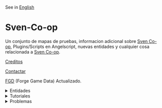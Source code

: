 See in [English](README.md)

# Sven-Co-op

Un conjunto de mapas de pruebas, informacion adicional sobre [Sven Co-op](https://store.steampowered.com/app/225840/Sven_Coop/), Plugins/Scripts en Angelscript, nuevas entidades y cualquier cosa relacionada a [Sven Co-op](https://store.steampowered.com/app/225840/Sven_Coop/).

[Creditos](develop/information/credits_spanish.md)

[Contactar](develop/information/contact_spanish.md)

[FGD](develop/forge%20game%20data/sven-coop.fgd) (Forge Game Data) Actualizado.


<details><summary>Entidades</summary>
<p>

<details><summary>A</summary>
<p>

- [aiscripted_sequence](develop/information/entities/aiscripted_sequence_spanish.md)
- [ambient_generic](develop/information/entities/ambient_spanish.md#ambient_generic)
- [ambient_music](develop/information/entities/ambient_spanish.md#ambient_music)
- [ammo_357](develop/information/entities/ammo_spanish.md#ammo_357)
- [ammo_556](develop/information/entities/ammo_spanish.md#ammo_556)
- [ammo_762](develop/information/entities/ammo_spanish.md#ammo_762)
- [ammo_9mmAR](develop/information/entities/ammo_spanish.md#ammo_9mmAR)
- [ammo_9mmbox](develop/information/entities/ammo_spanish.md#ammo_9mmbox)
- [ammo_9mmclip](develop/information/entities/ammo_spanish.md#ammo_9mmclip)
- [ammo_ARgrenades](develop/information/entities/ammo_spanish.md#ammo_ARgrenades)
- [ammo_buckshot](develop/information/entities/ammo_spanish.md#ammo_buckshot)
- [ammo_crossbow](develop/information/entities/ammo_spanish.md#ammo_crossbow)
- [ammo_custom](develop/information/entities/ammo_spanish.md#ammo_custom)✔️Angelscript
- [ammo_gaussclip](develop/information/entities/ammo_spanish.md#ammo_gaussclip)
- [ammo_rpgclip](develop/information/entities/ammo_spanish.md#ammo_rpgclip)
- [ammo_spore](develop/information/entities/ammo_spanish.md#ammo_spore)
- [ammo_sporeclip](develop/information/entities/ammo_spanish.md#ammo_sporeclip)
- [ammo_uziclip](develop/information/entities/ammo_spanish.md#ammo_uziclip)

</p>
</details>

<details><summary>B</summary>
<p>

- [button_target](develop/information/entities/func_button_spanish.md#button_target)

</p>
</details>

<details><summary>C</summary>
<p>

- [config_classic_mode](develop/information/entities/config_spanish.md#config_classic_mode)✔️Angelscript
- [config_map_cvars](develop/information/entities/config_spanish.md#config_map_cvars)✔️Angelscript
- [config_map_precache](develop/information/entities/config_spanish.md#config_map_precache)✔️Angelscript
- [config_survival_mode](develop/information/entities/config_spanish.md#config_survival_mode)✔️Angelscript
- [custom_precache](develop/information/entities/custom_precache_spanish.md)
- [cycler](develop/information/entities/cycler_spanish.md#cycler)
- [cycler_sprite](develop/information/entities/cycler_spanish.md#cycler_sprite)
- [cycler_weapon](develop/information/entities/cycler_spanish.md#cycler_weapon)
- [cycler_wreckage](develop/information/entities/cycler_spanish.md#cycler_wreckage)

</p>
</details>

<details><summary>E</summary>
<p>

- [env_beam](develop/information/entities/env_beam_spanish.md)
- [env_beverage](develop/information/entities/env_beverage_spanish.md)
- [env_blood](develop/information/entities/env_blood_spanish.md)
- [env_bloodpuddle](develop/information/entities/env_bloodpuddle_spanish.md)✔️Angelscript
- [env_bubbles](develop/information/entities/env_bubbles_spanish.md)
- [env_explosion](develop/information/entities/env_explosion_spanish.md)
- [env_fade](develop/information/entities/env_fade_spanish.md)
- [env_fade_custom](develop/information/entities/env_fade_spanish.md#angelscript)✔️Angelscript
- [env_fog](develop/information/entities/env_fog_spanish.md)
- [env_fog_individual](develop/information/entities/env_fog_spanish.md#env_fog_individual)✔️Angelscript
- [env_funnel](develop/information/entities/env_funnel_spanish.md)
- [env_geiger](develop/information/entities/env_geiger_spanish.md)
- [env_global](develop/information/entities/env_global_spanish.md)
- [env_glow](develop/information/entities/env_sprite.md#env_glow)
- [env_laser](develop/information/entities/env_laser_spanish.md)
- [env_message](develop/information/entities/env_message_spanish.md)
- [env_message_custom](develop/information/entities/env_message_spanish.md#angelscript)✔️Angelscript
- [env_render](develop/information/entities/env_render_spanish.md)
- [env_render_custom](develop/information/entities/env_render_spanish.md#angelscript)✔️Angelscript
- [env_render_individual](develop/information/entities/env_render_individual_spanish.md)
- [env_sentence](develop/information/entities/env_sentence_spanish.md)
- [env_shake](develop/information/entities/env_shake_spanish.md)
- [env_shooter](develop/information/entities/env_shooter_spanish.md)
- [env_sound](develop/information/entities/env_sound_spanish.md)
- [env_spark](develop/information/entities/env_spark_spanish.md)
- [env_sprite](develop/information/entities/env_sprite_spanish.md)
- [env_spritehud](develop/information/entities/env_spritehud_spanish.md)✔️Angelscript
- [env_spritetrail](develop/information/entities/env_spritetrail_spanish.md)✔️Angelscript
- [env_spritetrain](develop/information/entities/env_spritetrain_spanish.md)
- [env_xenmaker](develop/information/entities/env_xenmaker_spanish.md)

</p>
</details>

<details><summary>F</summary>
<p>

- [func_](develop/information/entities/func__spanish.md)

</p>
</details>

<details><summary>G</summary>
<p>

- [game_](develop/information/entities/func__spanish.md)

</p>
</details>

<details><summary>I</summary>
<p>

- [info_](develop/information/entities/func__spanish.md)

</p>
</details>

<details><summary>L</summary>
<p>

- [light_](develop/information/entities/func__spanish.md)

</p>
</details>

<details><summary>M</summary>
<p>

- [monster_](develop/information/entities/func__spanish.md)

</p>
</details>

<details><summary>O</summary>
<p>

- [op4mortar](develop/information/entities/func__spanish.md)

</p>
</details>

<details><summary>P</summary>
<p>

- [path_](develop/information/entities/func__spanish.md)

</p>
</details>

<details><summary>S</summary>
<p>

- [script_alien_teleport](develop/information/entities/utils_spanish.md#script_alien_teleport)✔️Angelscript
- [script_survival_mode](develop/information/entities/utils_spanish.md#script_survival_mode)✔️Angelscript
- [script_random_value](develop/information/entities/utils_spanish.md#script_random_value)✔️Angelscript
- [script_player_data](develop/information/entities/utils_spanish.md#script_player_data)✔️Angelscript

</p>
</details>

<details><summary>T</summary>
<p>

- [trigger_](develop/information/entities/func__spanish.md)

</p>
</details>

<details><summary>W</summary>
<p>

- [weapon_357](develop/information/entities/weapons_spanish.md#weapon_357)
- [weapon_9mmAR](develop/information/entities/weapons_spanish.md#weapon_9mmar)
- [weapon_9mmhandgun](develop/information/entities/weapons_spanish.md#weapon_9mmhandgun)
- [weapon_crossbow](develop/information/entities/weapons_spanish.md#weapon_crossbow)
- [weapon_crowbar](develop/information/entities/weapons_spanish.md#weapon_crowbar)
- [weapon_displacer](develop/information/entities/weapons_spanish.md#weapon_displacer)
- [weapon_eagle](develop/information/entities/weapons_spanish.md#weapon_eagle)
- [weapon_egon](develop/information/entities/weapons_spanish.md#weapon_egon)
- [weapon_gauss](develop/information/entities/weapons_spanish.md#weapon_gauss)
- [weapon_grapple](develop/information/entities/weapons_spanish.md#weapon_grapple)
- [weapon_handgrenade](develop/information/entities/weapons_spanish.md#weapon_handgrenade)
- [weapon_hornetgun](develop/information/entities/weapons_spanish.md#weapon_hornetgun)
- [weapon_m16](develop/information/entities/weapons_spanish.md#weapon_m16)
- [weapon_m249](develop/information/entities/weapons_spanish.md#weapon_m249)
- [weapon_medkit](develop/information/entities/weapons_spanish.md#weapon_medkit)
- [weapon_minigun](develop/information/entities/weapons_spanish.md#weapon_minigun)
- [weapon_pipewrench](develop/information/entities/weapons_spanish.md#weapon_pipewrench)
- [weapon_rpg](develop/information/entities/weapons_spanish.md#weapon_rpg)
- [weapon_satchel](develop/information/entities/weapons_spanish.md#weapon_satchel)
- [weapon_shockrifle](develop/information/entities/weapons_spanish.md#weapon_shockrifle)
- [weapon_shotgun](develop/information/entities/weapons_spanish.md#weapon_shotgun)
- [weapon_snark](develop/information/entities/weapons_spanish.md#weapon_snark)
- [weapon_sniperrifle](develop/information/entities/weapons_spanish.md#weapon_sniperrifle)
- [weapon_sporelauncher](develop/information/entities/weapons_spanish.md#weapon_sniperrifle)
- [weapon_tripmine](develop/information/entities/weapons_spanish.md#weapon_tripmine)
- [weapon_uzi](develop/information/entities/weapons_spanish.md#weapon_uzi)
- [weapon_uziakimbo](develop/information/entities/weapons_spanish.md#weapon_uziakimbo)

</p>
</details>

</p>
</details>

<details><summary>Tutoriales</summary>
<p>

- [Daños y vidas](develop/information/issues/skill_spanish.md)
- [Reemplazar sonidos](develop/information/issues/gsr_spanish.md)
- [Variables de consola](develop/information/issues/cfg_spanish.md)

</p>
</details>


<details><summary>Problemas</summary>
<p>

- [Sonidos Irremplazables](develop/information/issues/unreplaceable_sounds_spanish.md)

</p>
</details>
